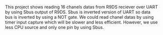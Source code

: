 
This project shows reading 16 chanels datas from R9DS reciever over UART by using Sbus output of R9DS. Sbus is inverted version of UART so data bus is inverted 
by using a NOT gate. We could read chanel datas by using timer input capture which will be slower and less efficient. However, we use less CPU source and only one pin
by using Sbus.
